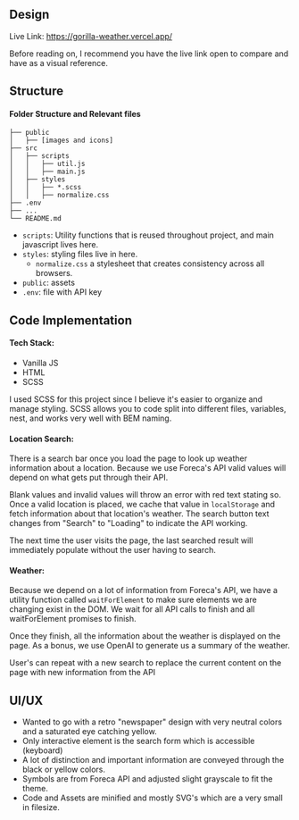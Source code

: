 ## Design
Live Link: https://gorilla-weather.vercel.app/

Before reading on, I recommend you have the live link open to compare and have as a visual reference.

## Structure
#### Folder Structure and Relevant files
```
├── public
│   ├── [images and icons]
├── src
│   ├── scripts
│   │   ├── util.js
│   │   ├── main.js
│   ├── styles
│   │   ├── *.scss
│   │   ├── normalize.css
├── .env
├── ...
└── README.md
```

- `scripts`: Utility functions that is reused throughout project, and main javascript lives here.
- `styles`: styling files live in here.
	- `normalize.css` a stylesheet that creates consistency across all browsers.
- `public`: assets
- `.env`: file with API key

## Code Implementation 
#### Tech Stack:
- Vanilla JS
- HTML
- SCSS

I used SCSS for this project since I believe it's easier to organize and manage styling. SCSS allows you to code split into different files, variables, nest, and works very well with BEM naming.

#### Location Search:
There is a search bar once you load the page to look up weather information about a location. Because we use Foreca's API valid values will depend on what gets put through their API. 

Blank values and invalid values will throw an error with red text stating so. Once a valid location is placed, we cache that value in `localStorage` and fetch information about that location's weather. The search button text changes from "Search" to "Loading" to indicate the API working.

The next time the user visits the page, the last searched result will immediately populate without the user having to search.

#### Weather:
Because we depend on a lot of information from Foreca's API, we have a utility function called `waitForElement`  to make sure elements we are changing exist in the DOM. We wait for all API calls to finish and all waitForElement promises to finish. 

Once they finish, all the information about the weather is displayed on the page. As a bonus, we use OpenAI to generate us a summary of the weather.

User's can repeat with a new search to replace the current content on the page with new information from the API


## UI/UX
- Wanted to go with a retro "newspaper" design with very neutral colors and a saturated eye catching yellow.
- Only interactive element is the search form which is accessible (keyboard)
- A lot of distinction and important information are conveyed through the black or yellow colors.
- Symbols are from Foreca API and adjusted slight grayscale to fit the theme.
- Code and Assets are minified and mostly SVG's which are a very small in filesize.
